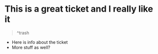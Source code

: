 # This is a great ticket and I really like it

> ^trash

* Here is info about the ticket
* More stuff as well?

